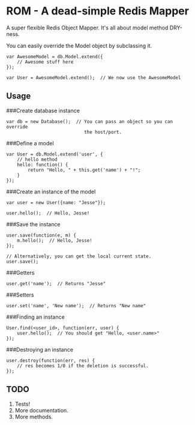 ROM - A dead-simple Redis Mapper
=================================

A super flexible Redis Object Mapper. It's all about model method DRY-ness.

You can easily override the Model object by subclassing it.

    var AwesomeModel = db.Model.extend({
        // Awesome stuff here
    });

    var User = AwesomeModel.extend();  // We now use the AwesomeModel

Usage
-----


###Create database instance

    var db = new Database();  // You can pass an object so you can override
                                 the host/port.

###Define a model

    var User = db.Model.extend('user', {
        // hello method
        hello: function() {
            return "Hello, " + this.get('name') + "!";
        }
    });

###Create an instance of the model

    var user = new User({name: "Jesse"});

    user.hello();  // Hello, Jesse!

###Save the instance

    user.save(function(e, m) {
        m.hello();  // Hello, Jesse!
    });

    // Alternatively, you can get the local current state.
    user.save();

###Getters

    user.get('name');  // Returns "Jesse"

###Setters

    user.set('name', 'New name');  // Returns "New name"

###Finding an instance

    User.find(<user_id>, function(err, user) {
        user.hello();  // You should get "Hello, <user.name>"
    });

###Destroying an instance

    user.destroy(function(err, res) {
        // res becomes 1/0 if the deletion is successful.
    });

TODO
----

1. Tests!
2. More documentation.
3. More methods.
